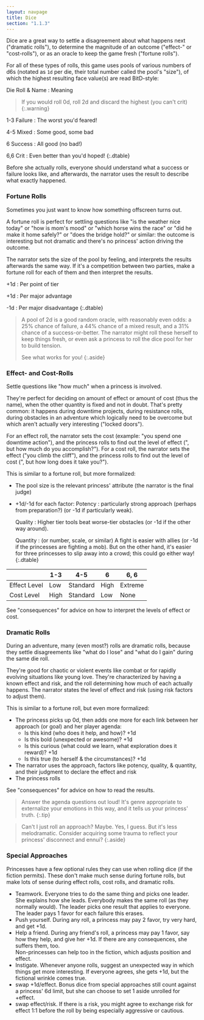 ```yaml
---
layout: navpage
title: Dice
section: "1.1.3"
---
```


Dice are a great way to settle a disagreement about what happens next ("dramatic rolls"), to determine the magnitude of an outcome ("effect-" or "cost-rolls"), or as an oracle to keep the game fresh ("fortune rolls").

For all of these types of rolls, this game uses pools of various numbers of d6s (notated as `1d` per die, their total number called the pool's "size"), of which the highest resulting face value(s) are read BitD-style:


Die Roll & Name
: Meaning
  > If you would roll 0d, roll 2d and discard the highest (you can't crit)
  {:.warning} 

1-3 Failure
: The worst you'd feared!

4-5 Mixed
: Some good, some bad

6 Success
: All good (no bad!)

6,6 Crit
: Even better than you'd hoped!
{:.dtable}



Before she actually rolls, everyone should understand what a success or failure looks like, and afterwards, the narrator uses the result to describe what exactly happened.

### Fortune Rolls

Sometimes you just want to know how something offscreen turns out.

A fortune roll is perfect for settling questions like "is the weather nice today" or "how is mom's mood" or "which horse wins the race" or "did he make it home safely?" or "does the bridge hold?" or similar: the outcome is interesting but not dramatic and there's no princess' action driving the outcome.

The narrator sets the size of the pool by feeling, and interprets the results afterwards the same way.
If it's a competition between two parties, make a fortune roll for each of them and then interpret the results.

+1d
: Per point of tier

+1d
: Per major advantage

-1d
: Per major disadvantage
{:.dtable}



> A pool of 2d is a good random oracle, with reasonably even odds: a 25% chance of failure, a 44% chance of a mixed result, and a 31% chance of a success-or-better.
> The narrator might roll these herself to keep things fresh, or even ask a princess to roll the dice pool for her to build tension.
>
> See what works for you!
{:.aside}

### Effect- and Cost-Rolls

Settle questions like "how much" when a princess is involved.

They're perfect for deciding on amount of effect or amount of cost (thus the name), when the other quantity is fixed and not in doubt.
That's pretty common: it happens during downtime projects, during resistance rolls, during obstacles in an adventure which logically need to be overcome but which aren't actually very interesting ("locked doors").

For an effect roll, the narrator sets the cost (example: "you spend one downtime action"), and the princess rolls to find out the level of effect (", but how much do you accomplish?").
For a cost roll, the narrator sets the effect ("you climb the cliff"), and the princess rolls to find out the level of cost (", but how long does it take you?").

This is similar to a fortune roll, but more formalized:

* The pool size is the relevant princess' attribute (the narrator is the final judge)
* +1d/-1d for each factor:
  Potency
  : particularly strong approach (perhaps from preparation?) (or -1d if particularly weak).

  Quality
  : Higher tier tools beat worse-tier obstacles (or -1d if the other way around).

  Quantity
  : (or number, scale, or similar) A fight is easier with allies (or -1d if the princesses are fighting a mob).
    But on the other hand, it's easier for three princesses to slip away into a crowd; this could go either way!
  {:.dtable}



|              | 1-3  | 4-5      | 6    | 6, 6    |
|--------------|------|----------|------|---------|
| Effect Level | Low  | Standard | High | Extreme |
| Cost Level   | High | Standard | Low  | None    |

See "consequences" for advice on how to interpret the levels of effect or cost.

### Dramatic Rolls

During an adventure, many (even most?) rolls are dramatic rolls, because they settle disagreements like "what do I lose" and "what do I gain" during the same die roll.

They're good for chaotic or violent events like combat or for rapidly evolving situations like young love.
They're characterized by having a known effect and risk, and the roll determining how much of each actually happens.
The narrator states the level of effect and risk (using risk factors to adjust them).

This is similar to a fortune roll, but even more formalized:
* The princess picks up 0d, then adds one more for each link between her approach (or goal) and her player agenda:
  * Is this kind (who does it help, and how)? +1d
  * Is this bold (unexpected or awesome)? +1d
  * Is this curious (what could we learn, what exploration does it reward)? +1d
  * Is this true (to herself & the circumstances)? +1d
* The narrator uses the approach, factors like potency, quality, & quantity, and their judgment to declare the effect and risk
* The princess rolls

See "consequences" for advice on how to read the results.

> Answer the agenda questions out loud!
> It's genre appropriate to externalize your emotions in this way, and it tells us your princess' truth.
{:.tip}

> Can't I just roll an approach?
> Maybe. Yes, I guess. But it's less melodramatic.
> Consider acquiring some trauma to reflect your princess' disconnect and ennui?
{:.aside}

### Special Approaches

Princesses have a few optional rules they can use when rolling dice (if the fiction permits).
These don't make much sense during fortune rolls, but make lots of sense during effect rolls, cost rolls, and dramatic rolls.
* Teamwork. Everyone tries to do the same thing and picks one leader.
  She explains how she leads.
  Everybody makes the same roll (as they normally would).
  The leader picks one result that applies to everyone.
  The leader pays 1 favor for each failure this erases.
* Push yourself. During any roll, a princess may pay 2 favor, try very hard, and get +1d.
* Help a friend. During any friend's roll, a princess may pay 1 favor, say how they help, and give her +1d.
  If there are any consequences, she suffers them, too.  
  Non-princesses can help too in the fiction, which adjusts position and effect.
* Instigate. Whenever anyone rolls, suggest an unexpected way in which things get more interesting.
  If everyone agrees, she gets +1d, but the fictional wrinkle comes true.
* swap +1d/effect. Bonus dice from special approaches still count against a princess' 6d limit, but she can choose to set 1 aside unrolled for +effect.
* swap effect/risk. If there is a risk, you might agree to exchange risk for effect 1:1 before the roll by being especially aggressive or cautious.
